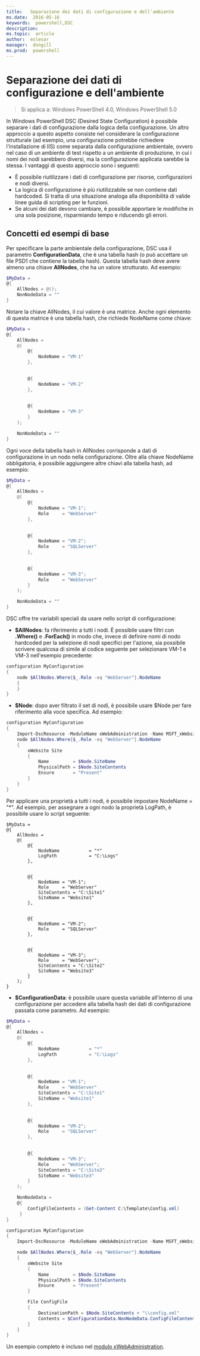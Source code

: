 ```yaml
---
title:   Separazione dei dati di configurazione e dell'ambiente
ms.date:  2016-05-16
keywords:  powershell,DSC
description:  
ms.topic:  article
author:  eslesar
manager:  dongill
ms.prod:  powershell
---
```


# Separazione dei dati di configurazione e dell'ambiente

>Si applica a: Windows PowerShell 4.0, Windows PowerShell 5.0

In Windows PowerShell DSC (Desired State Configuration) è possibile separare i dati di configurazione dalla logica della configurazione. Un altro approccio a questo aspetto consiste nel considerare la configurazione strutturale (ad esempio, una configurazione potrebbe richiedere l'installazione di IIS) come separata dalla configurazione ambientale, ovvero nel caso di un ambiente di test rispetto a un ambiente di produzione, in cui i nomi dei nodi sarebbero diversi, ma la configurazione applicata sarebbe la stessa. I vantaggi di questo approccio sono i seguenti:

* È possibile riutilizzare i dati di configurazione per risorse, configurazioni e nodi diversi.
* La logica di configurazione è più riutilizzabile se non contiene dati hardcoded. Si tratta di una situazione analoga alla disponibilità di valide linee guida di scripting per le funzioni.
* Se alcuni dei dati devono cambiare, è possibile apportare le modifiche in una sola posizione, risparmiando tempo e riducendo gli errori.

## Concetti ed esempi di base

Per specificare la parte ambientale della configurazione, DSC usa il parametro **ConfigurationData**, che è una tabella hash (o può accettare un file PSD1 che contiene la tabella hash). Questa tabella hash deve avere almeno una chiave **AllNodes**, che ha un valore strutturato. Ad esempio:

```powershell
$MyData = 
@{
    AllNodes = @();
    NonNodeData = ""   
}
```

Notare la chiave AllNodes, il cui valore è una matrice. Anche ogni elemento di questa matrice è una tabella hash, che richiede NodeName come chiave:

```powershell
$MyData = 
@{
    AllNodes = 
    @(
        @{
            NodeName = "VM-1"
        },

 
        @{
            NodeName = "VM-2"
        },

 
        @{
            NodeName = "VM-3"
        }
    );

    NonNodeData = ""   
}
```

Ogni voce della tabella hash in AllNodes corrisponde a dati di configurazione in un nodo nella configurazione. Oltre alla chiave NodeName obbligatoria, è possibile aggiungere altre chiavi alla tabella hash, ad esempio:

```powershell
$MyData = 
@{
    AllNodes = 
    @(
        @{
            NodeName = "VM-1";
            Role     = "WebServer"
        },

 
        @{
            NodeName = "VM-2";
            Role     = "SQLServer"
        },

 
        @{
            NodeName = "VM-3";
            Role     = "WebServer"
        }
    );

    NonNodeData = ""   
}
```

DSC offre tre variabili speciali da usare nello script di configurazione:

* **$AllNodes**: fa riferimento a tutti i nodi. È possibile usare filtri con **.Where()** e **.ForEach()** in modo che, invece di definire nomi di nodo hardcoded per la selezione di nodi specifici per l'azione, sia possibile scrivere qualcosa di simile al codice seguente per selezionare VM-1 e VM-3 nell'esempio precedente:

```powershell
configuration MyConfiguration
{
    node $AllNodes.Where{$_.Role -eq "WebServer"}.NodeName
    {
    }
}
```

* **$Node**: dopo aver filtrato il set di nodi, è possibile usare $Node per fare riferimento alla voce specifica. Ad esempio:

```powershell
configuration MyConfiguration
{
    Import-DscResource -ModuleName xWebAdministration -Name MSFT_xWebsite
    node $AllNodes.Where{$_.Role -eq "WebServer"}.NodeName
    {
        xWebsite Site
        {
            Name         = $Node.SiteName
            PhysicalPath = $Node.SiteContents
            Ensure       = "Present"
        }
    }
}
```

Per applicare una proprietà a tutti i nodi, è possibile impostare NodeName = "*". Ad esempio, per assegnare a ogni nodo la proprietà LogPath, è possibile usare lo script seguente:

```
$MyData = 
@{
    AllNodes = 
    @(
        @{
            NodeName           = "*"
            LogPath            = "C:\Logs"
        },

 
        @{
            NodeName = "VM-1";
            Role     = "WebServer"
            SiteContents = "C:\Site1"
            SiteName = "Website1"
        },

 
        @{
            NodeName = "VM-2";
            Role     = "SQLServer"
        },

 
        @{
            NodeName = "VM-3";
            Role     = "WebServer";
            SiteContents = "C:\Site2"
            SiteName = "Website3"
        }
    );
}
```

* **$ConfigurationData**: è possibile usare questa variabile all'interno di una configurazione per accedere alla tabella hash dei dati di configurazione passata come parametro. Ad esempio:

```powershell
$MyData = 
@{
    AllNodes = 
    @(
        @{
            NodeName           = "*"
            LogPath            = "C:\Logs"
        },

 
        @{
            NodeName = "VM-1";
            Role     = "WebServer"
            SiteContents = "C:\Site1"
            SiteName = "Website1"
        },

 
        @{
            NodeName = "VM-2";
            Role     = "SQLServer"
        },
 

        @{
            NodeName = "VM-3";
            Role     = "WebServer";
            SiteContents = "C:\Site2"
            SiteName = "Website3"
        }
    );

    NonNodeData = 
    @{
        ConfigFileContents = (Get-Content C:\Template\Config.xml)
     }   
} 

configuration MyConfiguration
{
    Import-DscResource -ModuleName xWebAdministration -Name MSFT_xWebsite

    node $AllNodes.Where{$_.Role -eq "WebServer"}.NodeName
    {
        xWebsite Site
        {
            Name         = $Node.SiteName
            PhysicalPath = $Node.SiteContents
            Ensure       = "Present"
        }

        File ConfigFile
        {
            DestinationPath = $Node.SiteContents + "\\config.xml"
            Contents = $ConfigurationData.NonNodeData.ConfigFileContents
        }
    }
}
```

Un esempio completo è incluso nel [modulo xWebAdministration](https://powershellgallery.com/packages/xWebAdministration).



<!--HONumber=May16_HO3-->


